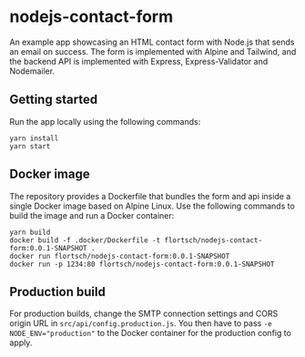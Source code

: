 # nodejs-contact-form

An example app showcasing an HTML contact form with Node.js that sends an email on success.
The form is implemented with Alpine and Tailwind, and the backend API is implemented with Express, Express-Validator and Nodemailer.

## Getting started

Run the app locally using the following commands:

```
yarn install
yarn start
```

## Docker image

The repository provides a Dockerfile that bundles the form and api inside a single Docker image based on Alpine Linux.
Use the following commands to build the image and run a Docker container:

```
yarn build
docker build -f .docker/Dockerfile -t flortsch/nodejs-contact-form:0.0.1-SNAPSHOT .
docker run flortsch/nodejs-contact-form:0.0.1-SNAPSHOT
docker run -p 1234:80 flortsch/nodejs-contact-form:0.0.1-SNAPSHOT
```

## Production build

For production builds, change the SMTP connection settings and CORS origin URL in `src/api/config.production.js`.
You then have to pass `-e NODE_ENV="production"` to the Docker container for the production config to apply.

